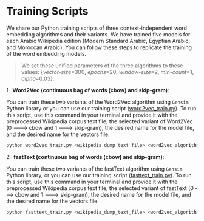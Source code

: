 # Training Scripts
We share our Python training scripts of three context-independent word embedding algorithms and their variants. We have trained five models for each Arabic Wikipedia edition (Modern Standard Arabic, Egyptian Arabic, and Moroccan Arabic). You can follow these steps to replicate the training of the word embedding models. 

> We set these unified parameters of the three algorithms to these values: {*vector-size*=300, *epochs*=20, *window-size*=2, *min-count*=1, *alpha*=0.03}.

1- **Word2Vec (continuous bag of words (cbow) and skip-gram)**: 

You can train these two variants of the Word2Vec algorithm using `Gensim` Python library or you can use our training script ([word2vec_train.py](https://github.com/SaiedAlshahrani/performance-implications/blob/main/Word-Representation-Evals/Training-Scripts/Word2Vec/word2vec_train.py)). To run this script, use this command in your terminal and provide it with the preprocessed Wikipedia corpus text file, the selected variant of Word2Vec (0 ---> cbow and 1 ---> skip-gram), the desired name for the model file, and the desired name for the vectors file.

```bash
python word2vec_train.py <wikipedia_dump_text_file> <word2vec_algorithm:0->cbow,1->skip-gram> <save_bin_model> <save_model_vectors>
```


2- **fastText (continuous bag of words (cbow) and skip-gram)**: 

You can train these two variants of the fastText algorithm using `Gensim` Python library, or you can use our training script ([fasttext_train.py](https://github.com/SaiedAlshahrani/performance-implications/blob/main/Word-Representation-Evals/Training-Scripts/fastText/fasttext_train.py)). To run this script, use this command in your terminal and provide it with the preprocessed Wikipedia corpus text file, the selected variant of fastText (0 ---> cbow and 1 ---> skip-gram), the desired name for the model file, and the desired name for the vectors file.

```bash
python fasttext_train.py <wikipedia_dump_text_file> <word2vec_algorithm:0->cbow,1->skip-gram> <save_bin_model> <save_model_vectors>
```